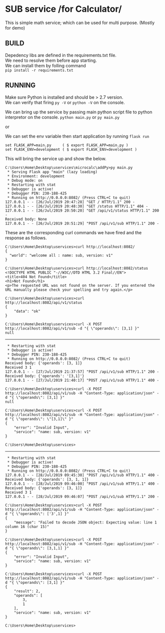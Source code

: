 # SUB service /for Calculator/ 
This is simple math service; which can be used for multi purpose. (Mostly for demo)


## BUILD
Depedency libs are defined in the requirements.txt file.  
We need to resolve them before app starting.  
We can install them by folling command  
`pip install -r requirements.txt`

## RUNNING
Make sure Python is installed and should be > 2.7 version.  
We can verify that firing `py -V` or `python -V` on the console.  

We can bring up the service by passing main python script file to python interpretor on the console.
`python main.py` or `py main.py`  

or  

We can set the env variable then start application by running `flask run`
```
set FLASK_APP=main.py     ( $ export FLASK_APP=main.py )
set FLASK_ENV=development ( $ export FLASK_ENV=development )
```

This will bring the service up and show the below.
```
C:\Users\Home\Desktop\uservices\microcalc\addPy>py main.py
 * Serving Flask app "main" (lazy loading)
 * Environment: development
 * Debug mode: on
 * Restarting with stat
 * Debugger is active!
 * Debugger PIN: 230-188-425
 * Running on http://0.0.0.0:8082/ (Press CTRL+C to quit)
127.0.0.1 - - [26/Jul/2019 20:47:28] "GET / HTTP/1.1" 200 -
127.0.0.1 - - [26/Jul/2019 20:48:30] "GET /status HTTP/1.1" 404 -
127.0.0.1 - - [26/Jul/2019 20:50:20] "GET /api/v1/status HTTP/1.1" 200 -
Received body: None
127.0.0.1 - - [26/Jul/2019 20:51:29] "POST /api/v1/sub HTTP/1.1" 200 -

```

These are the corresponding curl commands we have fired and the response as follows.

```
C:\Users\Home\Desktop\uservices>curl http://localhost:8082/       
{
  "world": "welcome all : name: sub, version: v1"
}

C:\Users\Home\Desktop\uservices>curl http://localhost:8082/status
<!DOCTYPE HTML PUBLIC "-//W3C//DTD HTML 3.2 Final//EN">
<title>404 Not Found</title>
<h1>Not Found</h1>
<p>The requested URL was not found on the server. If you entered the URL manually please check your spelling and try again.</p>

C:\Users\Home\Desktop\uservices>curl http://localhost:8082/api/v1/status
{
    "data": "ok"
}

C:\Users\Home\Desktop\uservices>curl -X POST http://localhost:8082/api/v1/sub -d "{ \"operands\": [3,1] }"
null
```

---

```
 * Restarting with stat
 * Debugger is active!
 * Debugger PIN: 230-188-425
 * Running on http://0.0.0.0:8082/ (Press CTRL+C to quit)
Received body: {'operands': [3, 1]}
Received 3 1
127.0.0.1 - - [27/Jul/2019 21:37:57] "POST /api/v1/sub HTTP/1.1" 200 -
Received body: {'operands': '[3,1]'}
127.0.0.1 - - [27/Jul/2019 21:40:17] "POST /api/v1/sub HTTP/1.1" 400 -
```

```
C:\Users\Home\Desktop\uservices>curl -X POST http://localhost:8082/api/v1/sub -H "Content-Type: application/json" -d "{ \"operands\": [3,1] }"
null

C:\Users\Home\Desktop\uservices>curl -X POST http://localhost:8082/api/v1/sub -H "Content-Type: application/json" -d "{ \"operands\": \"[3,1]\" }"
{
    "error": "Invalid Input",
    "service": "name: sub, version: v1"
}

C:\Users\Home\Desktop\uservices>
```

---

```
 * Restarting with stat
 * Debugger is active!
 * Debugger PIN: 230-188-425
 * Running on http://0.0.0.0:8082/ (Press CTRL+C to quit)
127.0.0.1 - - [28/Jul/2019 09:45:30] "POST /api/v1/sub HTTP/1.1" 400 -
Received body: {'operands': [3, 1, 1]}
127.0.0.1 - - [28/Jul/2019 09:46:00] "POST /api/v1/sub HTTP/1.1" 400 -
Received body: {'operands': [3, 1]}
Received 3 1
127.0.0.1 - - [28/Jul/2019 09:46:07] "POST /api/v1/sub HTTP/1.1" 200 -

```

```
C:\Users\Home\Desktop\uservices>curl -X POST http://localhost:8082/api/v1/sub -H "Content-Type: application/json" -d "{ \"operands\": ['3',1] }" 
{
    "message": "Failed to decode JSON object: Expecting value: line 1 column 16 (char 15)"      
}

C:\Users\Home\Desktop\uservices>curl -X POST http://localhost:8082/api/v1/sub -H "Content-Type: application/json" -d "{ \"operands\": [3,1,1] }"
{
    "error": "Invalid Input",
    "service": "name: sub, version: v1"
}

C:\Users\Home\Desktop\uservices>curl -X POST http://localhost:8082/api/v1/sub -H "Content-Type: application/json" -d "{ \"operands\": [3,1] }"
{
    "result": 2,
    "operands": [
        3,
        1
    ],
    "service": "name: sub, version: v1"
}

C:\Users\Home\Desktop\uservices>
```
